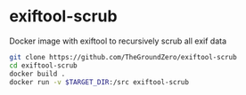 # exiftool-scrub

Docker image with exiftool to recursively scrub all exif data

```bash
git clone https://github.com/TheGroundZero/exiftool-scrub
cd exiftool-scrub
docker build .
docker run -v $TARGET_DIR:/src exiftool-scrub
```

